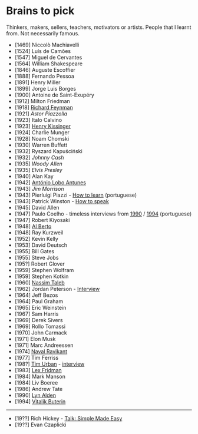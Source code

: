 # Brains to pick

Thinkers, makers, sellers, teachers, motivators or artists. People that I learnt from. Not necessarily famous.

- [1469] Niccolò Machiavelli
- [1524] Luís de Camões
- [1547] Miguel de Cervantes
- [1564] William Shakespeare
- [1846] Auguste Escoffier
- [1888] Fernando Pessoa
- [1891] Henry Miller
- [1899] Jorge Luis Borges
- [1900] Antoine de Saint-Exupéry
- [1912] Milton Friedman
- [1918] [Richard Feynman](https://twitter.com/ProfFeynman)
- [1921] *Astor Piazzolla*
- [1923] Italo Calvino
- [1923] [Henry Kissinger](https://en.wikipedia.org/wiki/Henry_Kissinger)
- [1924] Charlie Munger
- [1928] Noam Chomski
- [1930] Warren Buffett
- [1932] Ryszard Kapuściński
- [1932] *Johnny Cash*
- [1935] *Woody Allen*
- [1935] *Elvis Presley*
- [1940] Alan Kay
- [1942] [António Lobo Antunes](https://en.wikipedia.org/wiki/Ant%C3%B3nio_Lobo_Antunes)
- [1943] *Jim Morrison*
- [1943] Pierluigi Piazzi - [How to learn](https://www.youtube.com/watch?v=RlSCoYwnxr4) (portuguese)
- [1943] Patrick Winston - [How to speak](https://www.youtube.com/watch?v=Unzc731iCUY)
- [1945] David Allen
- [1947] Paulo Coelho - timeless interviews from [1990](https://www.youtube.com/watch?v=ItllhYhQR4Q) / [1994](https://www.youtube.com/watch?v=4AwUM3Br_Pg) (portuguese)
- [1947] Robert Kiyosaki
- [1948] [Al Berto](https://en.wikipedia.org/wiki/Al_Berto)
- [1948] Ray Kurzweil
- [1952] Kevin Kelly
- [1953] David Deutsch
- [1955] Bill Gates 
- [1955] Steve Jobs
- [195?] Robert Glover
- [1959] Stephen Wolfram
- [1959] Stephen Kotkin
- [1960] [Nassim Taleb](https://twitter.com/nntaleb)
- [1962] Jordan Peterson - [Interview](https://tim.blog/2021/03/01/jordan-peterson/)
- [1964] Jeff Bezos
- [1964] Paul Graham
- [1965] Eric Weinstein
- [1967] Sam Harris
- [1969] Derek Sivers
- [1969] Rollo Tomassi
- [1970] John Carmack
- [1971] Elon Musk
- [1971] Marc Andreessen
- [1974] [Naval Ravikant](https://twitter.com/naval)
- [1977] Tim Ferriss
- [198?] [Tim Urban](https://twitter.com/waitbutwhy) - [interview](https://www.youtube.com/watch?v=0Jd7fJgFkPU)
- [1983] [Lex Fridman](https://twitter.com/lexfridman)
- [1984] Mark Manson
- [1984] Liv Boeree
- [1986] Andrew Tate
- [1990] [Lyn Alden](https://twitter.com/lynaldencontact)
- [1994] [Vitalik Buterin](https://vitalik.ca)

---

- [19??] Rich Hickey - [Talk: Simple Made Easy](www.infoq.com/presentations/Simple-Made-Easy)
- [19??] Evan Czaplicki


<!--
- Abbas (iran - photojournalist)
- Pawel Kuczynski (illustrator)
- Mario Puppo (illustrator)
- Edward Tufte
- Sarah Tavel (ex pinterest ceo)
-->